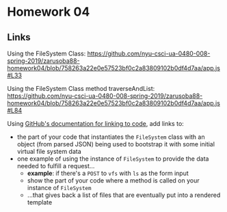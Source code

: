 # Homework 04

## Links 
Using the FileSystem Class: https://github.com/nyu-csci-ua-0480-008-spring-2019/zarusoba88-homework04/blob/758263a22e0e57523bf0c2a83809102b0df4d7aa/app.js#L33

Using the FileSystem Class method traverseAndList: https://github.com/nyu-csci-ua-0480-008-spring-2019/zarusoba88-homework04/blob/758263a22e0e57523bf0c2a83809102b0df4d7aa/app.js#L84


Using [GitHub's documentation for linking to code](https://help.github.com/en/articles/creating-a-permanent-link-to-a-code-snippet), add links to:

* the part of your code that instantiates the `FileSystem` class with an object (from parsed JSON) being used to bootstrap it with some initial virtual file system data
* one example of using the instance of `FileSystem` to provide the data needed to fulfill a request... 
	* __example__: if there's a `POST` to `vfs` with `ls` as the form input
	* show the part of your code where a method is called on your instance of `FileSystem` 
	* ...that gives back a list of files that are eventually put into a rendered template
